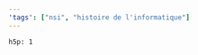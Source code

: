 ```yaml
---
'tags': ["nsi", "histoire de l'informatique"]
---
```


<!-- Classe les inventions de l'informatique -->
`h5p: 1`